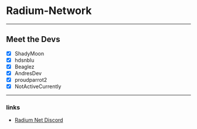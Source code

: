 # Radium-Network
***
## Meet the Devs
- [x] ShadyMoon
- [x] hdsnblu
- [x] Beaglez
- [x] AndresDev
- [x] proudparrot2
- [x] NotActiveCurrently
***
### links
- [Radium Net Discord](https://dsc.gg/RadiumNetwork)
